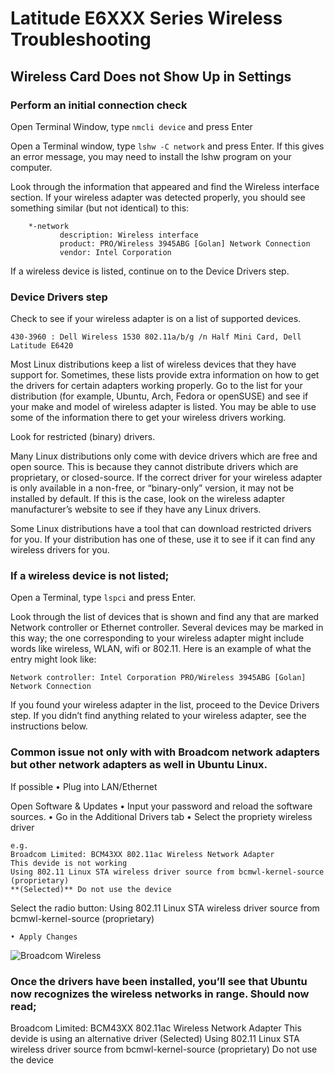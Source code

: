 # Latitude E6XXX Series Wireless Troubleshooting 
## Wireless Card Does not Show Up in Settings

### Perform an initial connection check
Open Terminal Window, type ``nmcli device`` and press Enter

Open a Terminal window, type ``lshw -C network`` and press Enter. If this gives an error message, you may need to install the lshw program on your computer.

Look through the information that appeared and find the Wireless interface section. If your wireless adapter was detected properly, you should see something similar (but not identical) to this:
```
    *-network
           description: Wireless interface
           product: PRO/Wireless 3945ABG [Golan] Network Connection
           vendor: Intel Corporation
```
If a wireless device is listed, continue on to the Device Drivers step.

### Device Drivers step
Check to see if your wireless adapter is on a list of supported devices.

	430-3960 : Dell Wireless 1530 802.11a/b/g /n Half Mini Card, Dell Latitude E6420

Most Linux distributions keep a list of wireless devices that they have support for. Sometimes, these lists provide extra information on how to get the drivers for certain adapters working properly. Go to the list for your distribution (for example, Ubuntu, Arch, Fedora or openSUSE) and see if your make and model of wireless adapter is listed. You may be able to use some of the information there to get your wireless drivers working.

Look for restricted (binary) drivers.

Many Linux distributions only come with device drivers which are free and open source. This is because they cannot distribute drivers which are proprietary, or closed-source. If the correct driver for your wireless adapter is only available in a non-free, or “binary-only” version, it may not be installed by default. If this is the case, look on the wireless adapter manufacturer’s website to see if they have any Linux drivers.

Some Linux distributions have a tool that can download restricted drivers for you. If your distribution has one of these, use it to see if it can find any wireless drivers for you.

### If a wireless device is not listed;
Open a Terminal, type ``lspci`` and press Enter.

Look through the list of devices that is shown and find any that are marked Network controller or Ethernet controller. Several devices may be marked in this way; the one corresponding to your wireless adapter might include words like wireless, WLAN, wifi or 802.11. Here is an example of what the entry might look like:

    Network controller: Intel Corporation PRO/Wireless 3945ABG [Golan] Network Connection

If you found your wireless adapter in the list, proceed to the Device Drivers step. If you didn’t find anything related to your wireless adapter, see the instructions below.



### Common issue not only with with Broadcom network adapters but other network adapters as well in Ubuntu Linux.

If possible
    • Plug into LAN/Ethernet

Open Software & Updates
    • Input your password and reload the software sources.
    • Go in the Additional Drivers tab
    • Select the propriety wireless driver
```
e.g.
Broadcom Limited: BCM43XX 802.11ac Wireless Network Adapter
This devide is not working
Using 802.11 Linux STA wireless driver source from bcmwl-kernel-source (proprietary)
**(Selected)** Do not use the device
```
Select the radio button:
Using 802.11 Linux STA wireless driver source from bcmwl-kernel-source (proprietary)

    • Apply Changes

![Broadcom Wireless](/img/troubleshooting/broadcom_wireless.png)


### Once the drivers have been installed, you’ll see that Ubuntu now recognizes the wireless networks in range. Should now read;

Broadcom Limited: BCM43XX 802.11ac Wireless Network Adapter
This devide is using an alternative driver
(Selected) Using 802.11 Linux STA wireless driver source from bcmwl-kernel-source (proprietary)
Do not use the device
